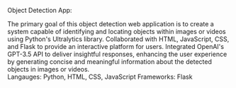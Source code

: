 Object Detection App:

The primary goal of this object detection web application is to create a system capable of identifying and locating objects within images or videos using Python's Ultralytics library.  Collaborated with HTML, JavaScript, CSS, and Flask to provide an interactive platform for users. Integrated OpenAI's GPT-3.5 API to deliver insightful responses, enhancing the user experience by generating concise and meaningful information about the detected objects in images or videos.	
Langauges: Python, HTML, CSS, JavaScript
Frameworks: Flask
